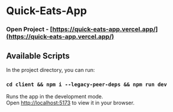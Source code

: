 # Quick-Eats-App

### Open Project - [https://quick-eats-app.vercel.app/](https://quick-eats-app.vercel.app/)

## Available Scripts

In the project directory, you can run:

### `cd client && npm i --legacy-peer-deps && npm run dev`

Runs the app in the development mode.\
Open [http://localhost:5173](http://localhost:5173) to view it in your browser.

